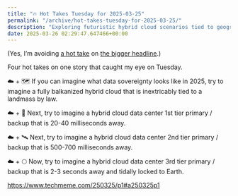 ```yaml
---
title: "🔥 Hot Takes Tuesday for 2025-03-25"
permalink: "/archive/hot-takes-tuesday-for-2025-03-25/"
description: "Exploring futuristic hybrid cloud scenarios tied to geographical data sovereignty."
date: 2025-03-26 02:29:47.647466+00:00
---
```


<!-- buttondown-editor-mode: fancy --><p>(Yes, I’m avoiding <a target="_blank" rel="noopener noreferrer nofollow" href="https://www.flickr.com/photos/doctabu/3657942692">a hot take</a> on <a target="_blank" rel="noopener noreferrer nofollow" href="https://www.techmeme.com/250324/p30#a250324p30">the bigger headline</a>.)</p><p>Four hot takes on one story that caught my eye on Tuesday.</p><p>☁️ + 🗺️ If you can imagine what data sovereignty looks like in 2025, try to imagine a fully balkanized hybrid cloud that is inextricably tied to a landmass by law.</p><p>☁️ + 📡 Next, try to imagine a hybrid cloud data center 1st tier primary / backup that is 20-40 milliseconds away.</p><p>☁️ + 🛰️ Next, try to imagine a hybrid cloud data center 2nd tier primary / backup that is 500-700 milliseconds away.</p><p>☁️ + 🌕 Now, try to imagine a hybrid cloud data center 3rd tier primary / backup that is 2-3 seconds away and tidally locked to Earth.</p><p><a target="_blank" rel="noopener noreferrer nofollow" href="https://www.techmeme.com/250325/p1#a250325p1">https://www.techmeme.com/250325/p1#a250325p1</a></p>
